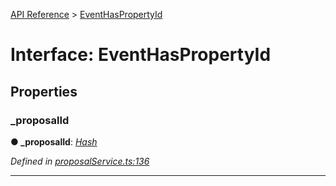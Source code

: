 [API Reference](../README.md) > [EventHasPropertyId](../interfaces/EventHasPropertyId.md)



# Interface: EventHasPropertyId


## Properties
<a id="_proposalId"></a>

###  _proposalId

**●  _proposalId**:  *[Hash](../#Hash)* 

*Defined in [proposalService.ts:136](https://github.com/daostack/arc.js/blob/f343aa24/lib/proposalService.ts#L136)*





___


